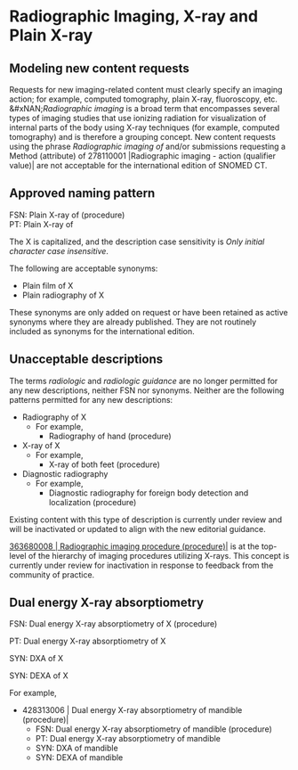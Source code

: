 # Radiographic Imaging, X-ray and Plain X-ray

## Modeling new content requests

Requests for new imaging-related content must clearly specify an imaging action; for example, computed tomography, plain X-ray, fluoroscopy, etc.\
\&#xNAN;_Radiographic imaging_ is a broad term that encompasses several types of imaging studies that use ionizing radiation for visualization of internal parts of the body using X-ray techniques (for example, computed tomography) and is therefore a grouping concept. New content requests using the phrase _Radiographic imaging of_ and/or submissions requesting a Method (attribute) of 278110001 |Radiographic imaging - action (qualifier value)| are not acceptable for the international edition of SNOMED CT.

## Approved naming pattern

FSN: Plain X-ray of (procedure)\
PT: Plain X-ray of

The X is capitalized, and the description case sensitivity is _Only initial character case insensitive_.

The following are acceptable synonyms:

* Plain film of X
* Plain radiography of X

These synonyms are only added on request or have been retained as active synonyms where they are already published. They are not routinely included as synonyms for the international edition.

## Unacceptable descriptions

The terms _radiologic_ and _radiologic guidance_ are no longer permitted for any new descriptions, neither FSN nor synonyms. Neither are the following patterns permitted for any new descriptions:

* Radiography of X
  * For example,
    * Radiography of hand (procedure)
* X-ray of X
  * For example,
    * X-ray of both feet (procedure)
* Diagnostic radiography
  * For example,
    * Diagnostic radiography for foreign body detection and localization (procedure)

Existing content with this type of description is currently under review and will be inactivated or updated to align with the new editorial guidance.

[363680008 | Radiographic imaging procedure (procedure)|](http://snomed.info/id/363680008) is at the top-level of the hierarchy of imaging procedures utilizing X-rays. This concept is currently under review for inactivation in response to feedback from the community of practice.

## Dual energy X-ray absorptiometry

FSN: Dual energy X-ray absorptiometry of X (procedure)

PT: Dual energy X-ray absorptiometry of X

SYN: DXA of X

SYN: DEXA of X

For example,

* 428313006 | Dual energy X-ray absorptiometry of mandible (procedure)|
  * FSN: Dual energy X-ray absorptiometry of mandible (procedure)
  * PT: Dual energy X-ray absorptiometry of mandible
  * SYN: DXA of mandible
  * SYN: DEXA of mandible

